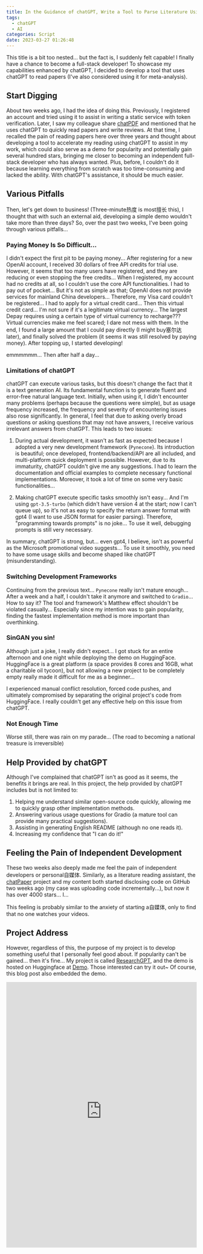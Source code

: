 ```yaml
---
title: In the Guidance of chatGPT, Write a Tool to Parse Literature Using chatGPT's API
tags:
  - chatGPT
  - AI
categories: Script
date: 2023-03-27 01:26:48
---
```



This title is a bit too nested... but the fact is, I suddenly felt capable! I finally have a chance to become a full-stack developer! To showcase my capabilities enhanced by chatGPT, I decided to develop a tool that uses chatGPT to read papers (I've also considered using it for meta-analysis).

<!-- Abstract part -->
<!-- more -->

## Start Digging

About two weeks ago, I had the idea of doing this. Previously, I registered an account and tried using it to assist in writing a static service with token verification. Later, I saw my colleague share [chatPDF](https://www.chatpdf.com) and mentioned that he uses chatGPT to quickly read papers and write reviews. At that time, I recalled the pain of reading papers here over three years and thought about developing a tool to accelerate my reading using chatGPT to assist in my work, which could also serve as a demo for popularity and potentially gain several hundred stars, bringing me closer to becoming an independent full-stack developer who has always wanted. Plus, before, I couldn't do it because learning everything from scratch was too time-consuming and lacked the ability. With chatGPT's assistance, it should be much easier.

## Various Pitfalls

Then, let's get down to business! (Three-minute热度 is most擅长 this), I thought that with such an external aid, developing a simple demo wouldn't take more than three days? So, over the past two weeks, I've been going through various pitfalls...

### Paying Money Is So Difficult...

I didn't expect the first pit to be paying money... After registering for a new OpenAI account, I received 30 dollars of free API credits for trial use. However, it seems that too many users have registered, and they are reducing or even stopping the free credits... When I registered, my account had no credits at all, so I couldn't use the core API functionalities. I had to pay out of pocket... But it's not as simple as that; OpenAI does not provide services for mainland China developers... Therefore, my Visa card couldn't be registered... I had to apply for a virtual credit card... Then this virtual credit card... I'm not sure if it's a legitimate virtual currency... The largest Depay requires using a certain type of virtual currency to recharge??? Virtual currencies make me feel scared; I dare not mess with them. In the end, I found a large amount that I could pay directly (I might buy塞尔达 later), and finally solved the problem (it seems it was still resolved by paying money). After topping up, I started developing!

emmmmmm... Then after half a day...

### Limitations of chatGPT

chatGPT can execute various tasks, but this doesn't change the fact that it is a text generation AI. Its fundamental function is to generate fluent and error-free natural language text. Initially, when using it, I didn't encounter many problems (perhaps because the questions were simple), but as usage frequency increased, the frequency and severity of encountering issues also rose significantly. In general, I feel that due to asking overly broad questions or asking questions that may not have answers, I receive various irrelevant answers from chatGPT. This leads to two issues:

1. During actual development, it wasn't as fast as expected because I adopted a very new development framework (`Pynecone`). Its introduction is beautiful; once developed, frontend/backend/API are all included, and multi-platform quick deployment is possible. However, due to its immaturity, chatGPT couldn't give me any suggestions. I had to learn the documentation and official examples to complete necessary functional implementations. Moreover, it took a lot of time on some very basic functionalities...

2. Making chatGPT execute specific tasks smoothly isn't easy... And I'm using `gpt-3.5-turbo` (which didn't have version 4 at the start; now I can't queue up), so it's not as easy to specify the return answer format with gpt4 (I want to use JSON format for easier parsing). Therefore, "programming towards prompts" is no joke... To use it well, debugging prompts is still very necessary.

In summary, chatGPT is strong, but... even gpt4, I believe, isn't as powerful as the Microsoft promotional video suggests... To use it smoothly, you need to have some usage skills and become shaped like chatGPT (misunderstanding).

### Switching Development Frameworks

Continuing from the previous text... `Pynecone` really isn't mature enough... After a week and a half, I couldn't take it anymore and switched to `Gradio`... How to say it? The tool and framework's Matthew effect shouldn't be violated casually... Especially since my intention was to gain popularity, finding the fastest implementation method is more important than overthinking.

### SinGAN you sin!

Although just a joke, I really didn't expect... I got stuck for an entire afternoon and one night while deploying the demo on HuggingFace. HuggingFace is a great platform (a space provides 8 cores and 16GB, what a charitable oil tycoon), but not allowing a new project to be completely empty really made it difficult for me as a beginner...

I experienced manual conflict resolution, forced code pushes, and ultimately compromised by separating the original project's code from HuggingFace. I really couldn't get any effective help on this issue from chatGPT.

### Not Enough Time

Worse still, there was rain on my parade... (The road to becoming a national treasure is irreversible)

## Help Provided by chatGPT

Although I've complained that chatGPT isn't as good as it seems, the benefits it brings are real. In this project, the help provided by chatGPT includes but is not limited to:

1. Helping me understand similar open-source code quickly, allowing me to quickly grasp other implementation methods.
2. Answering various usage questions for Gradio (a mature tool can provide many practical suggestions).
3. Assisting in generating English README (although no one reads it).
4. Increasing my confidence that "I can do it!"

## Feeling the Pain of Independent Development

These two weeks also deeply made me feel the pain of independent developers or personal自媒体. Similarly, as a literature reading assistant, the [chatPaper](https://github.com/kaixindelele/ChatPaper) project and my content both started disclosing code on GitHub two weeks ago (my case was uploading code incrementally...), but now it has over 4000 stars... I...

This feeling is probably similar to the anxiety of starting a自媒体, only to find that no one watches your videos.

## Project Address

However, regardless of this, the purpose of my project is to develop something useful that I personally feel good about. If popularity can't be gained... then it's fine... My project is called [ResearchGPT](https://github.com/SilenWang/ReviewGPT), and the demo is hosted on Huggingface at [Demo](https://huggingface.co/spaces/SilenWang/ReviewGPT). Those interested can try it out~ Of course, this blog post also embedded the demo.

<div style="display:flex;justify-content:center;align-items:center;overflow:scroll">
   <iframe
      	src="https://silenwang-reviewgpt.hf.space"
      	frameborder="0"
      	width="850"
      	height="700"
   ></iframe>
</div>
